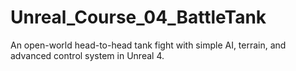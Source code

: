 # Unreal_Course_04_BattleTank
An open-world head-to-head tank fight with simple AI, terrain, and advanced control system in Unreal 4.
